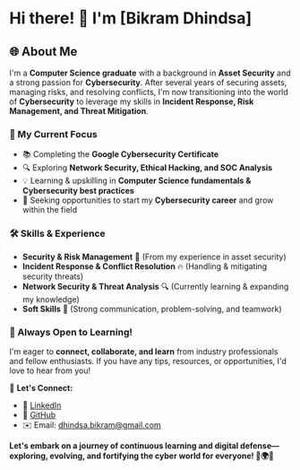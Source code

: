 # Hi there! 👋 I'm [Bikram Dhindsa]

## 🌐 About Me
I'm a **Computer Science graduate** with a background in **Asset Security** and a strong passion for **Cybersecurity**. After several years of securing assets, managing risks, and resolving conflicts, I'm now transitioning into the world of **Cybersecurity** to leverage my skills in **Incident Response, Risk Management, and Threat Mitigation**.

### 🎯 My Current Focus
- 📚 Completing the **Google Cybersecurity Certificate**
- 🔍 Exploring **Network Security, Ethical Hacking, and SOC Analysis**
- 💡 Learning & upskilling in **Computer Science fundamentals & Cybersecurity best practices**
- 🎯 Seeking opportunities to start my **Cybersecurity career** and grow within the field

### 🛠️ Skills & Experience
- **Security & Risk Management** 🏢 (From my experience in asset security)
- **Incident Response & Conflict Resolution** 🔥 (Handling & mitigating security threats)
- **Network Security & Threat Analysis** 🔍 (Currently learning & expanding my knowledge)
- **Soft Skills** 🤝 (Strong communication, problem-solving, and teamwork)

### 🚀 Always Open to Learning!
I'm eager to **connect, collaborate, and learn** from industry professionals and fellow enthusiasts. If you have any tips, resources, or opportunities, I'd love to hear from you!

📩 **Let's Connect:**  
- 💼 [LinkedIn](https://www.linkedin.com/in/dhindsa-bikram/)
- 📝 [GitHub](https://github.com/BikDHINDSA)  
- ✉️ Email: dhindsa.bikram@gmail.com 

**Let's embark on a journey of continuous learning and digital defense—exploring, evolving, and fortifying the cyber world for everyone! 🔐🌍🚀**
          
